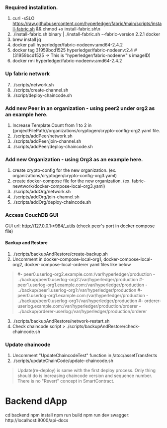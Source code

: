 ### Required installation.
1. curl -sSLO https://raw.githubusercontent.com/hyperledger/fabric/main/scripts/install-fabric.sh && chmod +x install-fabric.sh\n
2. ./install-fabric.sh binary | ./install-fabric.sh --fabric-version 2.2.1 docker
3. brew install jq
4. docker pull hyperledger/fabric-nodeenv:amd64-2.4.2
5. docker tag 31959bcd1525 hyperledger/fabric-nodeenv:2.4 # (31959bcd1525 -> This is "hyperledger/fabric-nodeenv"'s imageID)
6. docker rmi hyperledger/fabric-nodeenv:amd64-2.4.2

### Up fabric network
7. ./scripts/network.sh
8. ./scripts/create-channel.sh
9. ./script/deploy-chaincode.sh


### Add new Peer in an organization - using peer2 under org2 as an example here.
1. Increase Template.Count from 1 to 2 in {projectFilePath}/organizations/cryptogen/crypto-config-org2.yaml file.
2. ./scripts/addPeer/network.sh
3. ./scripts/addPeer/join-channel.sh
4. ./scripts/addPeer/deploy-chaincode.sh

### Add new Organization - using Org3 as an example here.
1. create crypto-config for the new organization. (ex. organizations/cryptogen/crypto-config-org3.yaml)
2. create docker-compose file for the new organization. (ex. fabric-newtwork/docker-compose-local-org3.yaml)
3. ./scripts/addOrg/network.sh
4. ./scripts/addOrg/join-channel.sh
5. ./scripts/addOrg/deploy-chaincode.sh

### Access CouchDB GUI
GUI url: http://127.0.0.1:*984/_utils (check peer's port in docker compose file)

#### Backup and Restore
1. ./scripts/backupAndRestore/create-backup.sh
2. Uncomment in docker-compose-local-org1, docker-compose-local-org2, docker-compose-local-orderer yaml files like below
> #- peer0.userlog-org2.example.com:/var/hyperledger/production
      - ../backup/peer0.userlog-org2:/var/hyperledger/production
> #- peer1.userlog-org1.example.com:/var/hyperledger/production
      - ../backup/peer1.userlog-org1:/var/hyperledger/production
> #- peer0.userlog-org1.example.com:/var/hyperledger/production
      - ../backup/peer0.userlog-org1:/var/hyperledger/production
> #- orderer-userlog.example.com:/var/hyperledger/production/orderer 
      - ../backup/orderer-userlog:/var/hyperledger/production/orderer
3. ./scripts/backupAndRestore/network-restart.sh
4. Check chaincode script > ./scripts/backupAndRestore/check-chaincode.sh

### Update chaincode
1. Uncomment "UpdateChaincodeTest" function in /atcc/assetTransfer.ts
2. ./scripts/updateChainCode/update-chaincode.sh
> Update(re-deploy) is same with the first deploy process. 
> Only thing should do is increasing chaincode version and sequence number.
> There is no "Revert" concept in SmartContract. 

# Backend dApp
cd backend
npm install
npm run build
npm run dev
swagger: http://localhost:8000/api-docs
